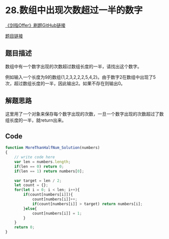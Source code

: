 # 28.数组中出现次数超过一半的数字
[《剑指Offer》刷题GitHub链接](https://github.com/zhning12/Coding-Interviews)

[题目链接](https://www.nowcoder.com/practice/e8a1b01a2df14cb2b228b30ee6a92163?tpId=13&tqId=11181&rp=2&ru=/ta/coding-interviews&qru=/ta/coding-interviews/question-ranking)

## 题目描述
数组中有一个数字出现的次数超过数组长度的一半，请找出这个数字。

例如输入一个长度为9的数组{1,2,3,2,2,2,5,4,2}。由于数字2在数组中出现了5次，超过数组长度的一半，因此输出2。如果不存在则输出0。

## 解题思路

这里用了一个对象来保存每个数字出现的次数，一旦一个数字出现的次数超过了数组长度的一半，就return出来。

## Code


```javascript
function MoreThanHalfNum_Solution(numbers)
{
    // write code here
    var len = numbers.length;
    if(len == 0) return 0;
    if(len == 1) return numbers[0];
    
    var target = len / 2;
    let count = {};
    for(let i = 0; i < len; i++){
        if(count[numbers[i]]){
            count[numbers[i]]++;
            if(count[numbers[i]] > target) return numbers[i];
        }else{
            count[numbers[i]] = 1;
        }
    }
    return 0;
}
```